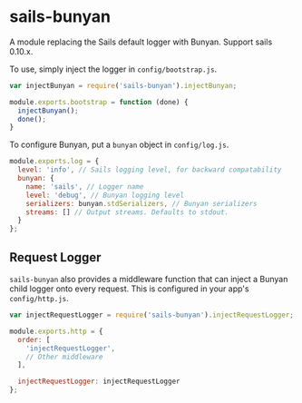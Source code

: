 # sails-bunyan

A module replacing the Sails default logger with Bunyan. Support sails 0.10.x.

To use, simply inject the logger in `config/bootstrap.js`.

```JavaScript
var injectBunyan = require('sails-bunyan').injectBunyan;

module.exports.bootstrap = function (done) {
  injectBunyan();
  done();
}
```

To configure Bunyan, put a `bunyan` object in `config/log.js`.

```JavaScript
module.exports.log = {
  level: 'info', // Sails logging level, for backward compatability
  bunyan: {
    name: 'sails', // Logger name
    level: 'debug', // Bunyan logging level
    serializers: bunyan.stdSerializers, // Bunyan serializers
    streams: [] // Output streams. Defaults to stdout.
  }
};
```

## Request Logger

`sails-bunyan` also provides a middleware function that can inject a Bunyan
child logger onto every request. This is configured in your app's
`config/http.js`.

```JavaScript
var injectRequestLogger = require('sails-bunyan').injectRequestLogger;

module.exports.http = {
  order: [
    'injectRequestLogger',
    // Other middleware
  ],

  injectRequestLogger: injectRequestLogger
};
```
